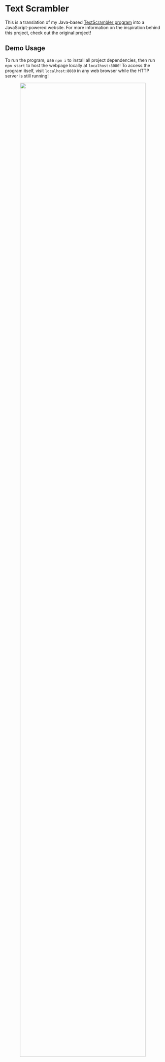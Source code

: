 # Text Scrambler

This is a translation of my Java-based [TextScrambler program](https://github.com/maxgreen01/TextScrambler) into a JavaScript-powered website. For more information on the inspiration behind this project, check out the original project!

## Demo Usage

To run the program, use `npm i` to install all project dependencies, then run `npm start` to host the webpage locally at `localhost:8080`! To access the program itself, visit `localhost:8080` in any web browser while the HTTP server is still running!

<p align="center" width="100%">
  <img src="https://github.com/user-attachments/assets/e30b4b97-c03f-4b1f-acb6-b36330d7ba8f" style="width:90%; height:auto;">
</p>
